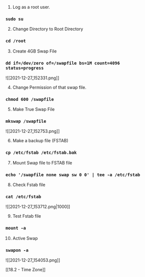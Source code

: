 1. Log as a root user.

### `sudo su`

2. Change Directory to Root Directory

### `cd /root`

3. Create 4GB Swap File

### `dd if=/dev/zero of=/swapfile bs=1M count=4096 status=progress`

![[2021-12-27_152331.png]]

4. Change Permission of that swap file.

### `chmod 600 /swapfile`

5. Make True Swap File

### `mkswap /swapfile`

![[2021-12-27_152753.png]]

6. Make a backup file (FSTAB)

### `cp /etc/fstab /etc/fstab.bak`

7. Mount Swap file to FSTAB file

### `echo '/swapfile none swap sw 0 0' | tee -a /etc/fstab`

8. Check Fstab file

### `cat /etc/fstab`

![[2021-12-27_153712.png|1000]]

9. Test Fstab file

### `mount -a`

10. Active Swap

### `swapon -a`

![[2021-12-27_154053.png]]


[[18.2 - Time Zone]]
